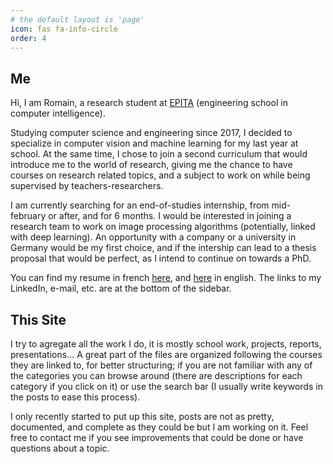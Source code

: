 ```yaml
---
# the default layout is 'page'
icon: fas fa-info-circle
order: 4
---
```


## Me

Hi, I am Romain, a research student at [EPITA](https://epita.fr/en) (engineering school in computer
intelligence).

Studying computer science and engineering since 2017, I decided to specialize
in computer vision and machine learning for my last year at school. At the same
time, I chose to join a second curriculum that would introduce me to the world
of research, giving me the chance to have courses on research related topics,
and a subject to work on while being supervised by teachers-researchers.

I am currently searching for an end-of-studies internship, from mid-february or
after, and for 6 months. I would be interested in joining a research team to work
on image processing algorithms (potentially, linked with deep learning).
An opportunity with a company or a university in Germany would be my first
choice, and if the intership can lead to a thesis proposal that would be
perfect, as I intend to continue on towards a PhD.

You can find my resume in french [here](), and [here]() in english. The links to
my LinkedIn, e-mail, etc. are at the bottom of the sidebar.

## This Site

I try to agregate all the work I do, it is mostly school work, projects,
reports, presentations... A great part of the files are organized following the
courses they are linked to, for better structuring; if you are not familiar
with any of the categories you can browse around (there are descriptions for
each category if you click on it) or use the search bar (I usually write keywords
in the posts to ease this process).

I only recently started to put up this site, posts are not as pretty,
documented, and complete as they could be but I am working on it. Feel free to
contact me if you see improvements that could be done or have questions about
a topic.

